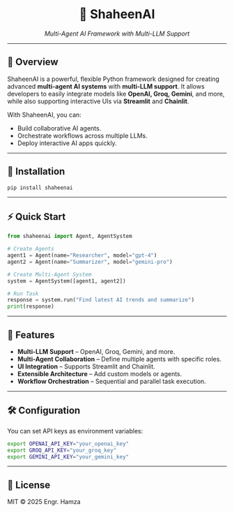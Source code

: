 <div align="center">
  <h1>🦅 ShaheenAI</h1>
  <p><i>Multi-Agent AI Framework with Multi-LLM Support</i></p>
</div>

---

## 📖 Overview
ShaheenAI is a powerful, flexible Python framework designed for creating advanced **multi-agent AI systems** with **multi-LLM support**. It allows developers to easily integrate models like **OpenAI, Groq, Gemini**, and more, while also supporting interactive UIs via **Streamlit** and **Chainlit**.

With ShaheenAI, you can:
- Build collaborative AI agents.
- Orchestrate workflows across multiple LLMs.
- Deploy interactive AI apps quickly.

---

## 🚀 Installation
```bash
pip install shaheenai
```

---

## ⚡ Quick Start
```python
from shaheenai import Agent, AgentSystem

# Create Agents
agent1 = Agent(name="Researcher", model="gpt-4")
agent2 = Agent(name="Summarizer", model="gemini-pro")

# Create Multi-Agent System
system = AgentSystem([agent1, agent2])

# Run Task
response = system.run("Find latest AI trends and summarize")
print(response)
```

---

## 📂 Features
- **Multi-LLM Support** – OpenAI, Groq, Gemini, and more.
- **Multi-Agent Collaboration** – Define multiple agents with specific roles.
- **UI Integration** – Supports Streamlit and Chainlit.
- **Extensible Architecture** – Add custom models or agents.
- **Workflow Orchestration** – Sequential and parallel task execution.

---

## 🛠 Configuration
You can set API keys as environment variables:
```bash
export OPENAI_API_KEY="your_openai_key"
export GROQ_API_KEY="your_groq_key"
export GEMINI_API_KEY="your_gemini_key"
```

---

## 📜 License
MIT © 2025 Engr. Hamza

